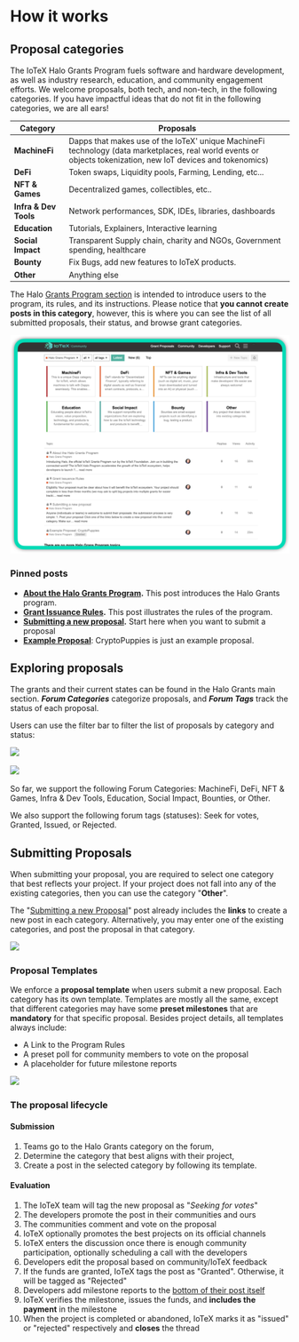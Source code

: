 # How it works

## Proposal categories

The IoTeX Halo Grants Program fuels software and hardware development, as well as industry research, education, and community engagement efforts. We welcome proposals, both tech, and non-tech, in the following categories. If you have impactful ideas that do not fit in the following categories, we are all ears!

| Category              | Proposals                                                                                                                                                     |
| --------------------- | ------------------------------------------------------------------------------------------------------------------------------------------------------------- |
| **MachineFi**         | Dapps that makes use of the IoTeX' unique MachineFi technology (data marketplaces, real world events or objects tokenization, new IoT devices and tokenomics) |
| **DeFi**              | Token swaps, Liquidity pools, Farming, Lending, etc...                                                                                                        |
| **NFT & Games**       | Decentralized games, collectibles, etc..                                                                                                                      |
| **Infra & Dev Tools** | Network performances, SDK, IDEs, libraries, dashboards                                                                                                        |
| **Education**         | Tutorials, Explainers, Interactive learning                                                                                                                   |
| **Social Impact**     | Transparent Supply chain, charity and NGOs, Government spending, healthcare                                                                                   |
| **Bounty**            | Fix Bugs, add new features to IoTeX products.                                                                                                                 |
| **Other**             | Anything else                                                                                                                                                 |



The Halo [Grants Program section](https://community.iotex.io/c/halo-grants/61) is intended to introduce users to the program, its rules, and its instructions. Please notice that **you cannot create posts in this category**, however, this is where you can see the list of all submitted proposals, their status, and browse grant categories.

![](<../.gitbook/assets/image (108).png>)

### Pinned posts

* [**About the Halo Grants Program**](https://community.iotex.io/t/about-the-halo-grants-program/3821)**.** This post introduces the Halo Grants program.
* [**Grant Issuance Rules**](https://community.iotex.io/t/grant-issuance-rules/3839)**.** This post illustrates the rules of the program.
* [**Submitting a new proposal**](https://community.iotex.io/t/submitting-a-new-proposal/3822)**.** Start here when you want to submit a proposal
* [**Example Proposal**](https://community.iotex.io/t/example-proposal-cryptopuppies/3840): CryptoPuppies is just an example proposal.&#x20;

## Exploring proposals

The grants and their current states can be found in the Halo Grants main section. _**Forum Categories**_ categorize proposals, and _**Forum Tags**_ track the status of each proposal.

Users can use the filter bar to filter the list of proposals by category and status:

![](https://iotex.larksuite.com/space/api/box/stream/download/asynccode/?code=ZDY0YTJjMWE0Y2I3MjY5MDdjMTI3ZTM5YzY2OWEyNTRfbW5YMjhKU0VEU213c0wzYkRvYjBzVVNTT1hDOXAxYlVfVG9rZW46Ym94dXNCRU9PRjBSc3RZNmQxa2ZOVWMyVm1lXzE2MzYzODgzMDQ6MTYzNjM5MTkwNF9WNA)

![](https://iotex.larksuite.com/space/api/box/stream/download/asynccode/?code=ODdkMjRlYjI3ZDdmMThkYWFlNzgwYTg3MWI4MTAxZDBfWHNVUHNJT3BsVHQzdHdIc2M3QXJXUm5xOEFJZ3VPUEVfVG9rZW46Ym94dXNybjJ4OGRZZmRYcUpxSTNpVTBaQ1RkXzE2MzYzODgzMDQ6MTYzNjM5MTkwNF9WNA)

So far, we support the following Forum Categories: MachineFi, DeFi, NFT & Games, Infra & Dev Tools, Education, Social Impact, Bounties, or Other.

We also support the following forum tags (statuses): Seek for votes, Granted, Issued, or Rejected.

## Submitting Proposals

When submitting your proposal, you are required to select one category that best reflects your project. If your project does not fall into any of the existing categories, then you can use the category "**Other**".

The "[Submitting a new Proposal](https://community.iotex.io/t/submitting-a-new-proposal/3822)" post already includes the **links** to create a new post in each category. Alternatively, you may enter one of the existing categories, and post the proposal in that category.&#x20;

![](https://iotex.larksuite.com/space/api/box/stream/download/asynccode/?code=NWY2MGY3NTZhZTVmYjMwYzEyYzFhNGNhMTcwZjY3MjFfTWVNUlpGQll0TWE1blBVbzNFTkhEdVpIcVBGbUEyMDJfVG9rZW46Ym94dXNHQ25XRlVvVmFQS0dwb0J2cUxIbkZoXzE2MzYzODgzMDQ6MTYzNjM5MTkwNF9WNA)

### Proposal Templates

We enforce a **proposal template** when users submit a new proposal. Each category has its own template. Templates are mostly all the same, except that different categories may have some **preset milestones** that are **mandatory** for that specific proposal. Besides project details, all templates always include:

* A Link to the Program Rules
* A preset poll for community members to vote on the proposal
* A placeholder for future milestone reports

![](https://iotex.larksuite.com/space/api/box/stream/download/asynccode/?code=OGVhMzRiNTgzNzgzNWIyYTIxMmE5MTMyZGI5MjRmN2VfMldzQlJOUEVIaVo0YmE1MFFPM29CelY3d3hHbkE2MHVfVG9rZW46Ym94dXM3ZmtnV3FDSk9uS2EzSldpV0dOTHloXzE2MzYzODgzMDQ6MTYzNjM5MTkwNF9WNA)

### The proposal lifecycle

#### Submission

1. Teams go to the Halo Grants category on the forum,
2. Determine the category that best aligns with their project,
3. Create a post in the selected category by following its template.

#### Evaluation

1. The IoTeX team will tag the new proposal as "_Seeking for votes_"
2. The developers promote the post in their communities and ours
3. The communities comment and vote on the proposal
4. IoTeX optionally promotes the best projects on its official channels
5. IoTeX enters the discussion once there is enough community participation, optionally scheduling a call with the developers
6. Developers edit the proposal based on community/IoTeX feedback
7. If the funds are granted, IoTeX tags the post as "Granted". Otherwise, it will be tagged as "Rejected"
8. Developers add milestone reports to the [bottom of their post itself](https://community.iotex.io/t/example-proposal-cryptopuppies/3840#milestone-reports-12)
9. IoTeX verifies the milestone, issues the funds, and **includes the payment** in the milestone
10. When the project is completed or abandoned, IoTeX marks it as "issued" or "rejected" respectively and **closes** the thread
